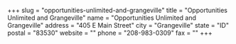 +++
slug = "opportunities-unlimited-and-grangeville"
title = "Opportunities Unlimited and Grangeville"
name = "Opportunities Unlimited and Grangeville"
address = "405 E Main Street"
city = "Grangeville"
state = "ID"
postal = "83530"
website = ""
phone = "208-983-0309"
fax = ""
+++
